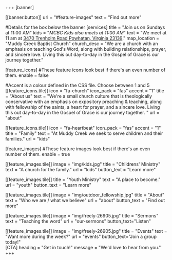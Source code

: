 +++
[banner]
  

  [[banner.button]]
      url = "#feature-images"
      text = "Find out more"

#Details for the box below the banner
[services]
  title = "Join us on Sundays at 11:00 AM"
  kids = "_MCBC Kids also meets at 11:00 AM_"
  text = "We meet at 11 am at [3470 Trenholm Road Powhatan, Virginia  23139](hhttps://www.openstreetmap.org/search?whereami=1&query=37.61287%2C-78.06063#map=19/37.61287/-78.0606)."
  map_location = "Muddy Creek Baptist Church"
  church_desc = "We are a church with an emphasis on teaching God's Word, along with building relationships, prayer, and sincere love. Living this out day-to-day in the Gospel of Grace is our journey together."
  
[feature_icons]
  #These feature icons look best if there's an even number of them.
  enable = false 

  #Accent is a colour defined in the CSS file. Choose between 1 and 5
  [[feature_icons.tile]]
    icon = "fa-church"
    icon_pack = "fas"
    accent = "1"
    title = "About us"
    text = "We're a small church culture that is theologically conservative with an emphasis on expository preaching & teaching, along with fellowship of the saints, a heart for prayer, and a sincere love. Living this out day-to-day in the Gospel of Grace is our journey together. "
    url = "about"

[[feature_icons.tile]]
    icon = "fa-heartbeat"
    icon_pack = "fas"
    accent = "1"
    title = "Family"
    text = "At Muddy Creek we seek to serve children and their families."
    url = "kids"


[feature_images]
#These feature images look best if there's an even number of them.
  enable = true

  [[feature_images.tile]]
    image = "img/kids.jpg"
    title = "Childrens' Ministry"
    text = "A church for the family."
    url = "kids"
    button_text = "Learn more"

[[feature_images.tile]]
    title = "Youth Ministry"
    text = "A place to become."
    url = "youth"
    button_text = "Learn more"


  [[feature_images.tile]]
    image = "img/outdoor_fellowship.jpg"
    title = "About"
    text = "Who we are / what we believe"
    url = "about"
    button_text = "Find out more"



 [[feature_images.tile]]
    image = "img/freely-26905.jpg"
    title = "Sermons"
    text = "Teaching the word"
    url = "our-sermons"
    button_text="Listen"
  
  [[feature_images.tile]]
    image = "img/freely-26905.jpg"
    title = "Events"
    text = "Want more during the week?"
    url = "events"
    button_text="Join a group today!"  
[CTA]
  heading = "Get in touch!"
  message = "We'd love to hear from you."
+++
